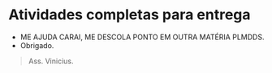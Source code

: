 # Atividades completas para entrega
- ME AJUDA CARAI, ME DESCOLA PONTO EM OUTRA MATÉRIA PLMDDS.
- Obrigado.
>	Ass. Vinicius.
